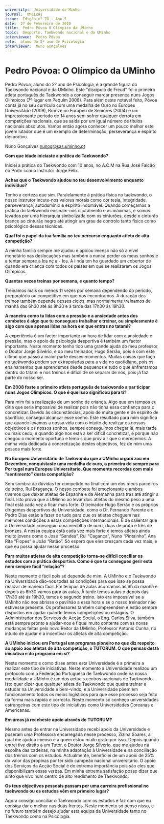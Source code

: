 ```yaml
---
university:  Universidade do Minho
journal:  UMdicas
issue:  Edição nº 78 - Ano 5
date:  27 de Fevereiro de 2010
title:  Pedro Póvoa O Olímpico da UMinho
topic:  Desporto. Taekwondo nacional e da UMinho
interviewee:  Pedro Póvoa
role:  aluno do 2º ano de Psicologia
interviewer:  Nuno Gonçalves
--- 
```


# Pedro Póvoa: O Olímpico da UMinho 

Pedro Póvoa, aluno do 2º ano de Psicologia, é a grande figura do Taekwondo nacional e da UMinho. Este "discípulo de Freud" foi o primeiro atleta português de Taekwondo a conseguir marcar presença nuns Jogos Olímpicos (7º lugar em Pequim 2008). Para além deste notável feito, Póvoa conta já no seu currículo com uma medalha de Ouro no Europeu Universitário (2009), Bronze no Europeu de Seniores (2004) e um impressionante período de 14 anos sem sofrer qualquer derrota em competições nacionais, que se salda por um igual número de títulos nacionais absolutos. Vamos então agora conhecer um pouco melhor este jovem lutador que é um exemplo de determinação, perseverança e espírito desportivo.
 
Nuno Gonçalves nunog@sas.uminho.pt 


**Com que idade iniciaste a prática do Taekwondo?**

Iniciei a prática do Taekwondo com 10 anos, no A.C.M na Rua José Falcão no Porto com o Instrutor Jorge Félix.
 

**Achas que o Taekwondo ajudou no teu desenvolvimento enquanto indivíduo?**

Tenho a certeza que sim.
Paralelamente à prática física no taekwondo, o nosso instrutor incute-nos valores morais como cor tesia, integridade, perseverança, autodomínio e espírito indomável. Quando começamos a prática do taekwondo ensinam-nos o juramento e as máximas, e somos levados por uma hierarquia simbolizada com os cinturões, desde o cinturão branco ao cinturão negro até atingir um grau de controlo tanto físico como psicológico dessas técnicas.
 

**Qual foi o papel da tua família no teu percurso enquanto atleta de alta competição?**

A minha família sempre me ajudou e apoiou imenso não só a nível monetário nas deslocações mas também a nunca perder os meus sonhos e a tentar sempre a lca nç a - los. A i nda ten ho guardado um cobertor de quando era criança com todos os países em que se realizaram os Jogos Olímpicos.
 

**Quantas vezes treinas por semana, e quanto tempo?**

Treinamos mais ou menos 11 vezes por semana dependendo do período, preparatório ou competitivo em que nos encontramos. A duração dos treinos também depende desses ciclos, mas normalmente treinamos de manhã das 6h30 até ás 8h30 e à tarde das 17h30 ás 19h30.
 

**A maneira como tu lidas com a pressão e a ansiedade antes dos combates é algo que tu consegues trabalhar e treinar, ou simplesmente é algo com que apenas lidas na hora em que entras no tatami?**

A experiência é um factor importante na hora de lidar com a ansiedade e pressão, mas o apoio da psicologia desportiva é também um factor importante.
Neste momento tenho tido uma grande ajuda do meu professor, o Doutor Jorge Silvério, e do meu treinador, Hugo Serrão, pois é com este ultimo que passo a maior parte desses momentos.
Muitas coisas que faço no taekwondo podem ser extrapoladas para a vida no quotidiano, pois os ensinamentos que aprendemos desde pequenos e tudo o que enfrentamos dentro do tatami e nos treinos é difícil de se separar de nós, pois já faz parte do nosso ser.
 

**Em 2008 foste o primeiro atleta português de taekwondo a par ticipar nuns Jogos Olímpicos. O que é que isso significou para ti?**

Para mim foi a realização de um sonho de criança. Algo que em tempos eu diria que seria impossível de realizar pois não tinha essa confiança para o concretizar.
Devido às circunstâncias, apoio de muita gente e de espírito de sacrifício, consegui alcançar esse sonho.
Este resultado para mim significa que quando levamos a nossa vida com o intuito de realizar os nossos objectivos e os nossos sonhos, sempre conseguimos chegar lá, mais tarde ou mais cedo, e quando algo nos está a ser difícil concretizar, é porque não chegou o momento oportuno e temo s que prov a r que o merecemos.
A minha vida dedicada à concretização destes objectivos, fez de mim uma pessoa mais forte.
 

**No Europeu Universitário de Taekwondo que a UMinho organi zou em Dezembro, conquistaste uma medalha de ouro, a primeira de sempre para Por tugal num Europeu Universitario. Que momento recordas com mais ”sentimento” desta competição?**

Sem sombra de dúvidas ter competido na final com um dos meus parceiros de treino, Rui Bragança. O nosso combate foi emocionante e ambos tivemos que deixar atletas de Espanha e da Alemanha para trás até atingir a final. Isto prova que a UMinho ao levar dois atletas do mesmo peso a uma final está cada vez a ficar mais forte. O treinador Hugo Serrão e os próprios dirigentes desportivos da Universidade, como o Dr. Fernando Parente e o Pedro Dias estão a fazer de tudo para que os atletas cheguem nas melhores condições a estas competições internacionais. É de salientar que a Universidade conseguiu uma medalha de ouro, duas de prata e três de bronzes.
A nossa equipa está cada vez mais forte e temos atletas ainda muito jovens como o José “Sandes”, Rui “Cagança”, Nuno “Pintainho”, Ana Rita “Flopes” e João “Ratão”. Só espero que eles cresçam cada vez mais, e que eu possa ajudar nesse processo.
 

**Para muitos atletas de alta competição torna-se difícil conciliar os estudos com a prática desportiva. Como é que tu consegues gerir esta nem sempre fácil “relação”?**

Neste momento é fácil pois só depende de mim. A UMinho e o Taekwondo na Universidade dão-nos todas as condições para que isso se possa realizar de maneira fácil. Em tempos de aulas acordamos ás 6h da manhã e depois às 8h30 vamos para as aulas. À tarde temos aulas e depois das 17h30 até ás 19h30, temos o segundo treino.
Isto era impossível se a UMinho não nos abrisse o pavilhão a essa hora e se o nosso treinador não estivesse presente. Os professores também compreendem e estão sempre dispostos em ajudar quando temos competições ou estágios.
O Administrador dos Serviços de Acção Social, o Eng. Carlos Silva, também está sempre pronto a ajudar-nos e fiquei muito contente com as novas mudanças feitas pelo novo Reitor da UMinho, Professor António Cunha, no intuito de ajudar e a incentivar os atletas de alta competição.
 

**A UMinho iniciou em Portugal um programa pioneiro no que diz respeito ao apoio aos atletas de alta competição, o TUTORUM. O que pensas desta iniciativa e do programa em si?**

Neste momento e como disse antes esta Universidade é a primeira a realizar este tipo de iniciativas. Neste momento a Universidade realizou um protocolo com a Federação Portuguesa de Taekwondo onde na nossa modalidade a UMinho é um dos actuais centros nacionais de Taekwondo. Isto quer dizer que qualquer atleta de Taekwondo que queira treinar e estudar na Universidade é bem-vindo, e a Universidade põem em funcionamento todos os meios logísticos para que esse processo seja feito da forma mais rápida e correcta. Neste momento só conheço universidades estrangeiras com este tipo de iniciativas como Universidades Coreanas e Americanas.
 

**Em áreas já recebeste apoio através do TUTORUM?**

Mesmo antes de entrar na Universidade recebi apoio da Universidade e puseram uma Professora encarregada nesse processo, Zizina Soares, a qual me ajudou imenso e a quem estou muito grato por isso.
Depois quando entrei tive direito a um Tutor, o Doutor Jorge Silvério, que me ajudou na escolha das cadeiras, na minha adaptação à Universidade e na conciliação dos treinos com os estudos. Actualmente, beneficiei de um apoio de 25% do valor das propinas por ter sido campeão nacional universitário. O apoio dos Serviços da Acção Social é de extrema importância pois são eles que disponibilizam essas verbas.
Em minha extrema satisfação posso dizer que sinto que vivo num centro de alto rendimento de Taekwondo.
 

**Os teus objectivos pessoais passam por uma carreira profissional no taekwondo ou os estudos vêm em primeiro lugar?**

Agora consigo conciliar o Taekwondo com os estudos e faz com que eu consiga dar o melhor nas duas frentes. Neste momento só penso nisso, e no futuro também desejo ajudar esta equipa da Universidade tanto no Taekwondo como na Psicologia.

